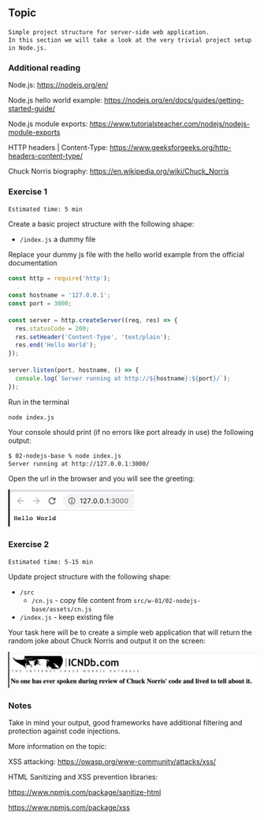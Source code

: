 ## Topic

```text
Simple project structure for server-side web application.
In this section we will take a look at the very trivial project setup
in Node.js.
```

### Additional reading


Node.js: https://nodejs.org/en/

Node.js hello world example: https://nodejs.org/en/docs/guides/getting-started-guide/

Node.js module exports: https://www.tutorialsteacher.com/nodejs/nodejs-module-exports

HTTP headers | Content-Type:  https://www.geeksforgeeks.org/http-headers-content-type/

Chuck Norris biography: https://en.wikipedia.org/wiki/Chuck_Norris

### Exercise 1

`Estimated time: 5 min`

Create a basic project structure with the following shape:

- `/index.js` a dummy file

Replace your dummy js file with the hello world example from the official documentation

```javascript
const http = require('http');

const hostname = '127.0.0.1';
const port = 3000;

const server = http.createServer((req, res) => {
  res.statusCode = 200;
  res.setHeader('Content-Type', 'text/plain');
  res.end('Hello World');
});

server.listen(port, hostname, () => {
  console.log(`Server running at http://${hostname}:${port}/`);
});
```

Run in the terminal

```shell script
node index.js
```
Your console should print (if no errors like port already in use) the following output:

```shell script
$ 02-nodejs-base % node index.js
Server running at http://127.0.0.1:3000/
```

Open the url in the browser and you will see the greeting:

![image](assets/nodejs-base-1.png)


### Exercise 2

`Estimated time: 5-15 min`

Update project structure with the following shape:
- `/src`
    - `/cn.js` - copy file content from `src/w-01/02-nodejs-base/assets/cn.js`
- `/index.js` - keep existing file

Your task here will be to create a simple web application that will return the random joke about
Chuck Norris and output it on the screen:

![image](assets/nodejs-base-2.png)


### Notes

Take in mind your output, good frameworks have additional filtering
and protection against code injections.

More information on the topic:

XSS attacking: https://owasp.org/www-community/attacks/xss/

HTML Sanitizing and XSS prevention libraries:

https://www.npmjs.com/package/sanitize-html

https://www.npmjs.com/package/xss



